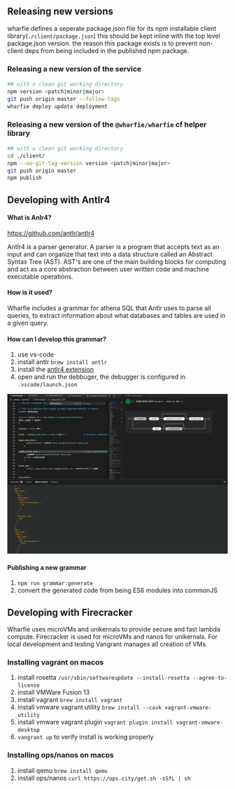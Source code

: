 ## Releasing new versions

wharfie defines a seperate package.json file for its npm installable client library(`./client/package.json`) this should be kept inline with the top level package.json version. the reason this package exists is to prevent non-client deps from being included in the published npm package.

### Releasing a new version of the service

```bash
## with a clean git working directory
npm version <patch|minor|major>
git push origin master --follow-tags
wharfie deploy update deployment
```

### Releasing a new version of the `@wharfie/wharfie` cf helper library

```bash
## with a clean git working directory
cd ./client/
npm --no-git-tag-version version <patch|minor|major>
git push origin master
npm publish
```

## Developing with Antlr4

#### What is Anlr4?

https://github.com/antlr/antlr4

Antlr4 is a parser generator. A parser is a program that accepts text as an input and can organize that text into a data structure called an Abstract Syntax Tree (AST). AST's are one of the main building blocks for computing and act as a core abstraction between user written code and machine executable operations.

#### How is it used?

Wharfie includes a grammar for athena SQL that Antlr uses to parse all queries, to extract information about what databases and tables are used in a given query.

#### How can I develop this grammar?

1. use vs-code
2. install antlr `brew install antlr`
3. install the [antlr4 extension](https://github.com/mike-lischke/vscode-antlr4)
4. open and run the debbuger, the debugger is configured in `.vscode/launch.json`

![antlr-vscode](./vscode-antlr.png)

#### Publishing a new grammar

1. `npm run grammar:generate`
2. convert the generated code from being ES6 modules into commonJS

## Developing with Firecracker

Wharfie uses microVMs and unikernals to provide secure and fast lambda compute. Firecracker is used for microVMs and nanos for unikernals. For local development and testing Vangrant manages all creation of VMs.

### Installing vagrant on macos

1. install rosetta `/usr/sbin/softwareupdate --install-rosetta --agree-to-license`
2. install VMWare Fusion 13
3. install vagrant `brew install vagrant`
4. install vmware vagrant utility `brew install --cask vagrant-vmware-utility`
5. install vmware vagrant plugin `vagrant plugin install vagrant-vmware-desktop`
6. `vangrant up` to verify install is working properly

### Installing ops/nanos on macos

1. install qemu `brew install qemu`
2. install ops/nanos `curl https://ops.city/get.sh -sSfL | sh`
